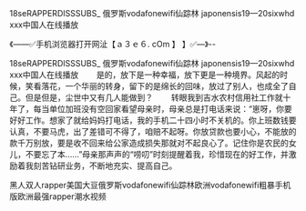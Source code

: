 18seRAPPERDISSSUBS_
俄罗斯vodafonewifi仙踪林
japonensis19—20sixwhd
ххх中国人在线播放


《——✅手机浏览器打开网沚【ａ３ｅ６. cOm 】 】✅—》--

18seRAPPERDISSSUBS_
俄罗斯vodafonewifi仙踪林
japonensis19—20sixwhd
ххх中国人在线播放
　　是的，放下是一种幸福，放下更是一种境界。风起的时候，笑看落花，一个华丽的转身，留下的是绵长的回味，放过了别人，也成全了自己。但是但是，尘世中又有几人能做到？
　　转眼我到吉水农村信用社工作就十年了，每当单位加班没有空回家看望母亲时，母亲总是打电话来说：“崽呀，你要好好工作。想家了就给妈妈打电话，我的手机二十四小时不关机的。你上班数钱要认真，不要马虎，出了差错可不得了，咱赔不起呀。你放贷款也要小心，不能放的款千万别放，要是收不回来给公家造成损失那就对不起良心了。记住你是农民的女儿，不要忘了本……”母亲那声声的“唠叨”时刻提醒着我，珍惜现在的好工作，并激励着我刻苦钻研业务，不断地充实、提高自己。





黑人双人rapper美国大豆俄罗斯vodafonewifi仙踪林欧洲vodafonewifi粗暴手机版欧洲最强rapper潮水视频
